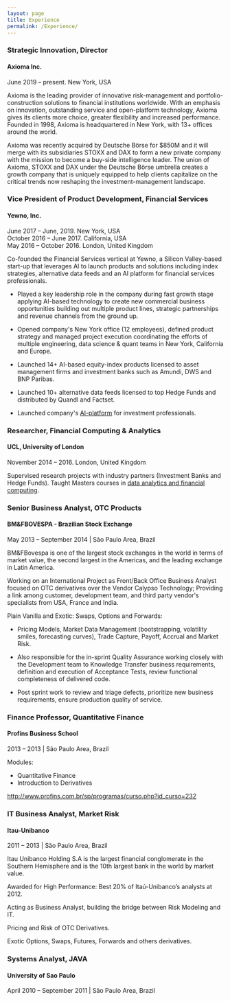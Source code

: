 ```yaml
---
layout: page
title: Experience
permalink: /Experience/
---
```

### Strategic Innovation, Director
<h4>Axioma Inc.</h4>
June 2019 – present. New York, USA

Axioma is the leading provider of innovative risk-management and portfolio-construction solutions to financial institutions worldwide. With an emphasis on innovation, outstanding service and open-platform technology, Axioma gives its clients more choice, greater flexibility and increased performance. Founded in 1998, Axioma is headquartered in New York, with 13+ offices around the world.

Axioma was recently acquired by Deutsche Börse for $850M and it will merge with its subsidiaries STOXX and DAX to form a new private company with the mission to become a buy-side intelligence leader. The union of Axioma, STOXX and DAX under the Deutsche Börse umbrella creates a growth company that is uniquely equipped to help clients capitalize on the critical trends now reshaping the investment-management landscape.

### Vice President of Product Development, Financial Services
<h4>Yewno, Inc.</h4>
June 2017 – June, 2019. New York, USA <br>
October 2016 – June 2017. California, USA <br>
May 2016 – October 2016. London, United Kingdom <br>

Co-founded the Financial Services vertical at Yewno, a Silicon Valley-based start-up that leverages AI to launch products and solutions including index strategies, alternative data feeds and an AI platform for financial services professionals.

- Played a key leadership role in the company during fast growth stage applying AI-based technology to create new commercial business opportunities building out multiple product lines, strategic partnerships and revenue channels from the ground up.

- Opened company's New York office (12 employees), defined product strategy and managed project execution coordinating the efforts of multiple engineering, data science & quant teams in New York, California and Europe.

- Launched 14+ AI-based equity-index products licensed to asset management firms and investment banks such as Amundi, DWS and BNP Paribas.

- Launched 10+ alternative data feeds licensed to top Hedge Funds and distributed by Quandl and Factset.

- Launched company's [AI-platform](https://www.businesswire.com/news/home/20190123005216/en/Award-Winning-Artificial-Intelligence-Company-Yewno-Launches-Innovative) for investment professionals.

### Researcher, Financial Computing & Analytics
<h4>UCL, University of London</h4>
November 2014 – 2016. London, United Kingdom

Supervised research projects with industry partners (Investment Banks and Hedge Funds). Taught Masters courses in [data analytics and financial computing](http://souzatharsis.github.io/Teaching/).

### Senior Business Analyst, OTC Products
<h4> BM&FBOVESPA - Brazilian Stock Exchange</h4>
May 2013 – September 2014 | São Paulo Area, Brazil

BM&FBovespa is one of the largest stock exchanges in the world in terms of market value, the
second largest in the Americas, and the leading exchange in Latin America.

Working on an International Project as Front/Back Office Business Analyst focused on OTC derivatives over the Vendor Calypso Technology; Providing a link among customer, development team, and third party vendor's specialists from USA, France and India.

Plain Vanilla and Exotic: Swaps, Options and Forwards:

- Pricing Models, Market Data Management (bootstrapping, volatility smiles, forecasting curves), Trade Capture, Payoff, Accrual and Market Risk.

- Also responsible for the in-sprint Quality Assurance working closely with the Development team to Knowledge Transfer business requirements, definition and execution of Acceptance Tests, review functional completeness of delivered code.

- Post sprint work to review and triage defects, prioritize new business requirements, ensure production quality of service.

### Finance Professor, Quantitative Finance
<h4>Profins Business School</h4>
2013 – 2013 | São Paulo Area, Brazil

Modules:

- Quantitative Finance
- Introduction to Derivatives

http://www.profins.com.br/sp/programas/curso.php?id_curso=232

### IT Business Analyst, Market Risk
<h4>Itau-Unibanco</h4>
2011 – 2013 | São Paulo Area, Brazil

Itau Unibanco Holding S.A is the largest financial conglomerate in the Southern Hemisphere
and is the 10th largest bank in the world by market value.

Awarded for High Performance: Best 20% of Itaú-Unibanco’s analysts at 2012.

Acting as Business Analyst, building the bridge between Risk Modeling and IT.

Pricing and Risk of OTC Derivatives.

Exotic Options, Swaps, Futures, Forwards and others derivatives.

### Systems Analyst, JAVA
<h4>University of Sao Paulo</h4>
April 2010 – September 2011 | São Paulo Area, Brazil
